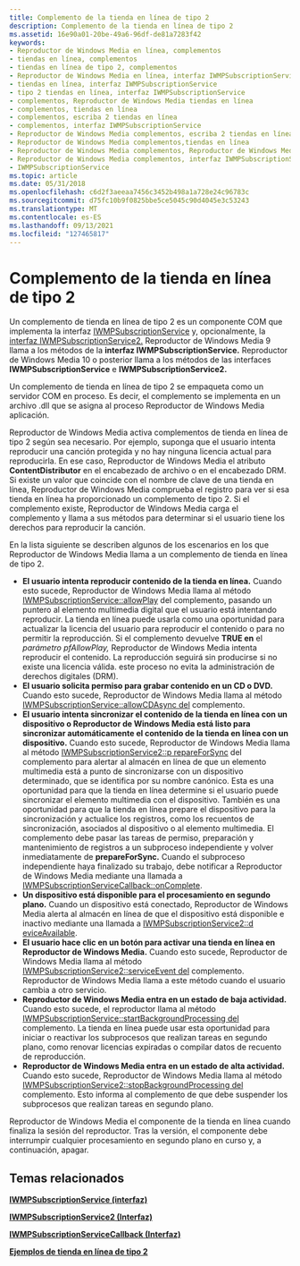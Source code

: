 ```yaml
---
title: Complemento de la tienda en línea de tipo 2
description: Complemento de la tienda en línea de tipo 2
ms.assetid: 16e90a01-20be-49a6-96df-de81a7283f42
keywords:
- Reproductor de Windows Media en línea, complementos
- tiendas en línea, complementos
- tiendas en línea de tipo 2, complementos
- Reproductor de Windows Media en línea, interfaz IWMPSubscriptionService
- tiendas en línea, interfaz IWMPSubscriptionService
- tipo 2 tiendas en línea, interfaz IWMPSubscriptionService
- complementos, Reproductor de Windows Media tiendas en línea
- complementos, tiendas en línea
- complementos, escriba 2 tiendas en línea
- complementos, interfaz IWMPSubscriptionService
- Reproductor de Windows Media complementos, escriba 2 tiendas en línea
- Reproductor de Windows Media complementos,tiendas en línea
- Reproductor de Windows Media complementos, Reproductor de Windows Media tiendas en línea
- Reproductor de Windows Media complementos, interfaz IWMPSubscriptionService
- IWMPSubscriptionService
ms.topic: article
ms.date: 05/31/2018
ms.openlocfilehash: c6d2f3aeeaa7456c3452b498a1a728e24c96783c
ms.sourcegitcommit: d75fc10b9f0825bbe5ce5045c90d4045e3c53243
ms.translationtype: MT
ms.contentlocale: es-ES
ms.lasthandoff: 09/13/2021
ms.locfileid: "127465817"
---
```

# <a name="type-2-online-store-plug-in"></a>Complemento de la tienda en línea de tipo 2

Un complemento de tienda en línea de tipo 2 es un componente COM que implementa la interfaz [IWMPSubscriptionService](/previous-versions/windows/desktop/api/subscriptionservices/nn-subscriptionservices-iwmpsubscriptionservice) y, opcionalmente, la [interfaz IWMPSubscriptionService2.](/previous-versions/windows/desktop/api/subscriptionservices/nn-subscriptionservices-iwmpsubscriptionservice2) Reproductor de Windows Media 9 llama a los métodos de la **interfaz IWMPSubscriptionService.** Reproductor de Windows Media 10 o posterior llama a los métodos de las interfaces **IWMPSubscriptionService** e **IWMPSubscriptionService2.**

Un complemento de tienda en línea de tipo 2 se empaqueta como un servidor COM en proceso. Es decir, el complemento se implementa en un archivo .dll que se asigna al proceso Reproductor de Windows Media aplicación.

Reproductor de Windows Media activa complementos de tienda en línea de tipo 2 según sea necesario. Por ejemplo, suponga que el usuario intenta reproducir una canción protegida y no hay ninguna licencia actual para reproducirla. En ese caso, Reproductor de Windows Media el atributo **ContentDistributor** en el encabezado de archivo o en el encabezado DRM. Si existe un valor que coincide con el nombre de clave de una tienda en línea, Reproductor de Windows Media comprueba el registro para ver si esa tienda en línea ha proporcionado un complemento de tipo 2. Si el complemento existe, Reproductor de Windows Media carga el complemento y llama a sus métodos para determinar si el usuario tiene los derechos para reproducir la canción.

En la lista siguiente se describen algunos de los escenarios en los que Reproductor de Windows Media llama a un complemento de tienda en línea de tipo 2.

-   **El usuario intenta reproducir contenido de la tienda en línea.** Cuando esto sucede, Reproductor de Windows Media llama al método [IWMPSubscriptionService::allowPlay](/previous-versions/windows/desktop/api/subscriptionservices/nf-subscriptionservices-iwmpsubscriptionservice-allowplay) del complemento, pasando un puntero al elemento multimedia digital que el usuario está intentando reproducir. La tienda en línea puede usarla como una oportunidad para actualizar la licencia del usuario para reproducir el contenido o para no permitir la reproducción. Si el complemento devuelve **TRUE en** el *parámetro pfAllowPlay,* Reproductor de Windows Media intenta reproducir el contenido. La reproducción seguirá sin producirse si no existe una licencia válida. este proceso no evita la administración de derechos digitales (DRM).
-   **El usuario solicita permiso para grabar contenido en un CD o DVD.** Cuando esto sucede, Reproductor de Windows Media llama al método [IWMPSubscriptionService::allowCDAsync del](/previous-versions/windows/desktop/api/subscriptionservices/nf-subscriptionservices-iwmpsubscriptionservice-allowcdburn) complemento.
-   **El usuario intenta sincronizar el contenido de la tienda en línea con un dispositivo o Reproductor de Windows Media está listo para sincronizar automáticamente el contenido de la tienda en línea con un dispositivo.** Cuando esto sucede, Reproductor de Windows Media llama al método [IWMPSubscriptionService2::p repareForSync](/previous-versions/windows/desktop/api/subscriptionservices/nf-subscriptionservices-iwmpsubscriptionservice2-prepareforsync) del complemento para alertar al almacén en línea de que un elemento multimedia está a punto de sincronizarse con un dispositivo determinado, que se identifica por su nombre canónico. Esta es una oportunidad para que la tienda en línea determine si el usuario puede sincronizar el elemento multimedia con el dispositivo. También es una oportunidad para que la tienda en línea prepare el dispositivo para la sincronización y actualice los registros, como los recuentos de sincronización, asociados al dispositivo o al elemento multimedia. El complemento debe pasar las tareas de permiso, preparación y mantenimiento de registros a un subproceso independiente y volver inmediatamente de **prepareForSync.** Cuando el subproceso independiente haya finalizado su trabajo, debe notificar a Reproductor de Windows Media mediante una llamada a [IWMPSubscriptionServiceCallback::onComplete](/previous-versions/windows/desktop/api/subscriptionservices/nf-subscriptionservices-iwmpsubscriptionservicecallback-oncomplete).
-   **Un dispositivo está disponible para el procesamiento en segundo plano.** Cuando un dispositivo está conectado, Reproductor de Windows Media alerta al almacén en línea de que el dispositivo está disponible e inactivo mediante una llamada a [IWMPSubscriptionService2::d eviceAvailable](/previous-versions/windows/desktop/api/subscriptionservices/nf-subscriptionservices-iwmpsubscriptionservice2-deviceavailable).
-   **El usuario hace clic en un botón para activar una tienda en línea en Reproductor de Windows Media.** Cuando esto sucede, Reproductor de Windows Media llama al método [IWMPSubscriptionService2::serviceEvent del](/previous-versions/windows/desktop/api/subscriptionservices/nf-subscriptionservices-iwmpsubscriptionservice2-serviceevent) complemento. Reproductor de Windows Media llama a este método cuando el usuario cambia a otro servicio.
-   **Reproductor de Windows Media entra en un estado de baja actividad.** Cuando esto sucede, el reproductor llama al método [IWMPSubscriptionService::startBackgroundProcessing del](/previous-versions/windows/desktop/api/subscriptionservices/nf-subscriptionservices-iwmpsubscriptionservice-startbackgroundprocessing) complemento. La tienda en línea puede usar esta oportunidad para iniciar o reactivar los subprocesos que realizan tareas en segundo plano, como renovar licencias expiradas o compilar datos de recuento de reproducción.
-   **Reproductor de Windows Media entra en un estado de alta actividad.** Cuando esto sucede, Reproductor de Windows Media llama al método [IWMPSubscriptionService2::stopBackgroundProcessing del](/previous-versions/windows/desktop/api/subscriptionservices/nf-subscriptionservices-iwmpsubscriptionservice2-stopbackgroundprocessing) complemento. Esto informa al complemento de que debe suspender los subprocesos que realizan tareas en segundo plano.

Reproductor de Windows Media el componente de la tienda en línea cuando finaliza la sesión del reproductor. Tras la versión, el componente debe interrumpir cualquier procesamiento en segundo plano en curso y, a continuación, apagar.

## <a name="related-topics"></a>Temas relacionados

<dl> <dt>

[**IWMPSubscriptionService (interfaz)**](/previous-versions/windows/desktop/api/subscriptionservices/nn-subscriptionservices-iwmpsubscriptionservice)
</dt> <dt>

[**IWMPSubscriptionService2 (Interfaz)**](/previous-versions/windows/desktop/api/subscriptionservices/nn-subscriptionservices-iwmpsubscriptionservice2)
</dt> <dt>

[**IWMPSubscriptionServiceCallback (Interfaz)**](/previous-versions/windows/desktop/api/subscriptionservices/nn-subscriptionservices-iwmpsubscriptionservicecallback)
</dt> <dt>

[**Ejemplos de tienda en línea de tipo 2**](type-2-online-store-samples.md)
</dt> </dl>

 

 




